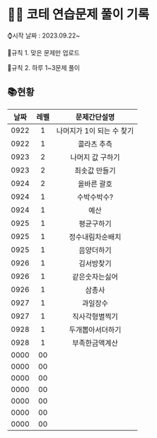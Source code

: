 # 👩‍💻 코테 연습문제 풀이 기록

⌚시작 날짜 : 2023.09.22~

📌규칙 1. 맞은 문제만 업로드


📌규칙 2. 하루 1~3문제 풀이

## 📚현황

| 날짜 | 레벨 |       문제간단설명        |
| :--: | :--: | :-----------------------: |
| 0922 |  1   | 나머지가 1이 되는 수 찾기 |
| 0922 |  1   |        콜라츠 추측        |
| 0923 |  2   |     나머지 값 구하기      |
| 0923 |  2   |       최솟값 만들기       |
| 0924 |  2   |        올바른 괄호        |
| 0924 |  1   |        수박수박수?        |
| 0924 |  1   |           예산            |
| 0925 |  1   |        평균구하기         |
| 0925 |  1   |    정수내림차순배치       |
| 0925 |  1   |       음양더하기          |
| 0926 |  1   |     김서방찾기            |
| 0926 |  1   |         같은숫자는싫어    |
| 0926 |  1  |         삼총사             |
| 0927 |  1  |       과일장수             |
| 0927 |  1  |     직사각형별찍기         |
| 0928 |  1  |  두개뽑아서더하기         |
| 0928 |  1  |      부족한금액계산         |
| 0000 |  00  |                           |
| 0000 |  00  |                           |
| 0000 |  00  |                           |
| 0000 |  00  |                           |
| 0000 |  00  |                           |
| 0000 |  00  |                           |
| 0000 |  00  |                           |
